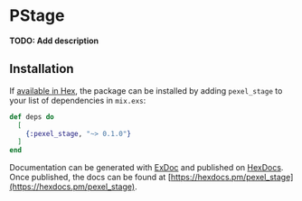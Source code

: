 # PStage

**TODO: Add description**

## Installation

If [available in Hex](https://hex.pm/docs/publish), the package can be installed
by adding `pexel_stage` to your list of dependencies in `mix.exs`:

```elixir
def deps do
  [
    {:pexel_stage, "~> 0.1.0"}
  ]
end
```

Documentation can be generated with [ExDoc](https://github.com/elixir-lang/ex_doc)
and published on [HexDocs](https://hexdocs.pm). Once published, the docs can
be found at [https://hexdocs.pm/pexel_stage](https://hexdocs.pm/pexel_stage).

